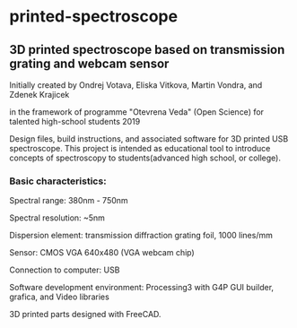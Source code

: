 # printed-spectroscope

## 3D printed spectroscope based on transmission grating and webcam sensor

Initially created by Ondrej Votava, Eliska Vitkova, Martin Vondra, and Zdenek Krajicek 

in the framework of programme "Otevrena Veda" (Open Science) for talented high-school students
2019

Design files, build instructions, and associated software for 3D printed USB spectroscope. This project is intended as educational tool to introduce concepts of spectroscopy to students(advanced high school, or college). 

### Basic characteristics:

Spectral range: 380nm - 750nm

Spectral resolution: ~5nm

Dispersion element: transmission diffraction grating foil, 1000 lines/mm

Sensor: CMOS VGA 640x480 (VGA webcam chip)

Connection to computer: USB

Software development environment: Processing3 with G4P GUI builder, grafica, and Video libraries

3D printed parts designed with FreeCAD.

